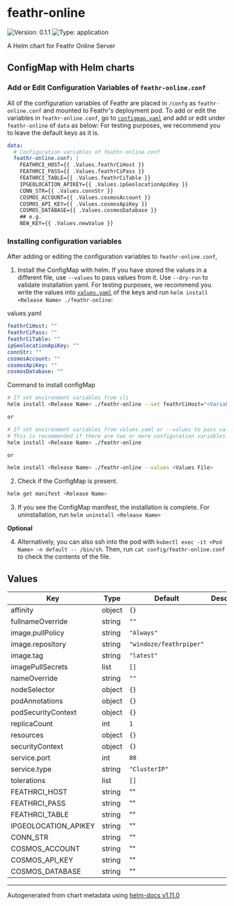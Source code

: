 # feathr-online

![Version: 0.1.1](https://img.shields.io/badge/Version-0.1.1-informational?style=flat-square) ![Type: application](https://img.shields.io/badge/Type-application-informational?style=flat-square)

A Helm chart for Feathr Online Server

## ConfigMap with Helm charts

### Add or Edit Configuration Variables of `feathr-online.conf`

All of the configuration variables of Feathr are placed in `/confg` as `feathr-online.conf` and mounted to Feathr's deployment pod.
To add or edit the variables in `feathr-online.conf`, go to [`configmap.yaml`](feathr-online/templates/configmap.yaml) 
and add or edit under `feathr-online` of `data` as below:
For testing purposes, we recommend you to leave the default keys as it is.
```yaml
data:
  # Configuration variables of feathr-online.conf
  feathr-online.conf: |
    FEATHRCI_HOST={{ .Values.feathrCiHost }}
    FEATHRCI_PASS={{ .Values.feathrCiPass }}
    FEATHRCI_TABLE={{ .Values.feathrCiTable }}
    IPGEOLOCATION_APIKEY={{ .Values.ipGeolocationApiKey }}
    CONN_STR={{ .Values.connStr }}
    COSMOS_ACCOUNT={{ .Values.cosmosAccount }}
    COSMOS_API_KEY={{ .Values.cosmosApiKey }}
    COSMOS_DATABASE={{ .Values.cosmosDatabase }}
    ## e.g.
    NEW_KEY={{ .Values.newValue }}
```

### Installing configuration variables

After adding or editing the configuration variables to `feathr-online.conf`, 

1. Install the ConfigMap with helm. If you have stored the values in a different file, use `--values` to pass values from it. Use `--dry-run` to validate installation yaml. 
For testing purposes, we recommend you write the values into [`values.yaml`](/feathr-online/values.yaml) of the keys 
and run `helm install <Release Name> ./feathr-online`:

values.yaml
```yaml
feathrCiHost: ""
feathrCiPass: ""
feathrCiTable: ""
ipGeolocationApiKey: ""
connStr: ""
cosmosAccount: ""
cosmosApiKey: ""
cosmosDatabase: ""
```

Command to install configMap
```sh
# If set environment variables from cli
helm install <Release Name> ./feathr-online --set feathrCiHost="<Variables>"

or

# If set environment variables from values.yaml or --values to pass values from one or more files
# This is recommended if there are two or more configuration variables.
helm install <Release Name> ./feathr-online

or

helm install <Release Name> ./feathr-online --values <Values File>
```

2. Check if the ConfigMap is present.
```sh
helm get manifest <Release Name>
```

3. If you see the ConfigMap manifest, the installation is complete. For uninstallation,
run `helm uninstall <Release Name>`

**Optional**

4. Alternatively, you can also ssh into the pod with `kubectl exec -it <Pod Name> -n default -- /bin/sh`. Then, run `cat config/feathr-online.conf` to check the contents of the file.

## Values

| Key | Type | Default | Description |
|-----|------|---------|-------------|
| affinity | object | `{}` |  |
| fullnameOverride | string | `""` |  |
| image.pullPolicy | string | `"Always"` |  |
| image.repository | string | `"windoze/feathrpiper"` |  |
| image.tag | string | `"latest"` |  |
| imagePullSecrets | list | `[]` |  |
| nameOverride | string | `""` |  |
| nodeSelector | object | `{}` |  |
| podAnnotations | object | `{}` |  |
| podSecurityContext | object | `{}` |  |
| replicaCount | int | `1` |  |
| resources | object | `{}` |  |
| securityContext | object | `{}` |  |
| service.port | int | `80` |  |
| service.type | string | `"ClusterIP"` |  |
| tolerations | list | `[]` |  |
| FEATHRCI_HOST | string | "" |  |
| FEATHRCI_PASS | string | "" |  |
| FEATHRCI_TABLE | string | "" |  |
| IPGEOLOCATION_APIKEY | string | "" |  |
| CONN_STR | string | "" |  |
| COSMOS_ACCOUNT | string | "" |  |
| COSMOS_API_KEY | string | "" |  |
| COSMOS_DATABASE | string | "" |  |

----------------------------------------------
Autogenerated from chart metadata using [helm-docs v1.11.0](https://github.com/norwoodj/helm-docs/releases/v1.11.0)
